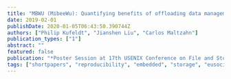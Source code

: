 ```yaml
---
title: "MBWU (MibeeWu): Quantifying benefits of offloading data management to storage devices"
date: 2019-02-01
publishDate: 2020-01-05T06:43:50.390744Z
authors: ["Philip Kufeldt", "Jianshen Liu", "Carlos Maltzahn"]
publication_types: ["1"]
abstract: ""
featured: false
publication: "*Poster Session at 17th USENIX Conference on File and Storage Technologies (FAST'19)*"
tags: ["shortpapers", "reproducibility", "embedded", "storage", "eusocial"]
---
```


